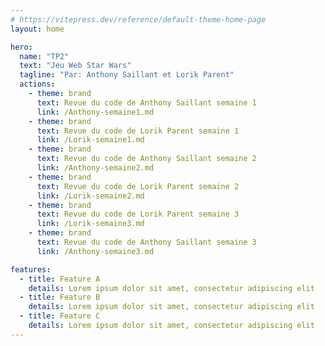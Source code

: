 ```yaml
---
# https://vitepress.dev/reference/default-theme-home-page
layout: home

hero:
  name: "TP2"
  text: "Jeu Web Star Wars"
  tagline: "Par: Anthony Saillant et Lorik Parent"
  actions:
    - theme: brand
      text: Revue du code de Anthony Saillant semaine 1
      link: /Anthony-semaine1.md
    - theme: brand
      text: Revue du code de Lorik Parent semaine 1
      link: /Lorik-semaine1.md
    - theme: brand
      text: Revue du code de Anthony Saillant semaine 2
      link: /Anthony-semaine2.md
    - theme: brand
      text: Revue du code de Lorik Parent semaine 2
      link: /Lorik-semaine2.md
    - theme: brand
      text: Revue du code de Lorik Parent semaine 3
      link: /Lorik-semaine3.md
    - theme: brand
      text: Revue du code de Anthony Saillant semaine 3
      link: /Anthony-semaine3.md

features:
  - title: Feature A
    details: Lorem ipsum dolor sit amet, consectetur adipiscing elit
  - title: Feature B
    details: Lorem ipsum dolor sit amet, consectetur adipiscing elit
  - title: Feature C
    details: Lorem ipsum dolor sit amet, consectetur adipiscing elit
---
```

